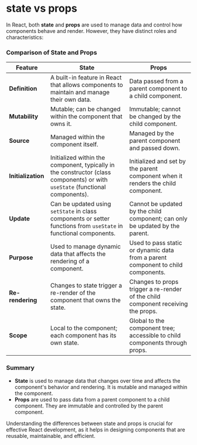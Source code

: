 # state vs props

In React, both **state** and **props** are used to manage data and control how components behave and render. However, they have distinct roles and characteristics:

### Comparison of State and Props

| Feature            | State                                                                                                                         | Props                                                                            |
| ------------------ | ----------------------------------------------------------------------------------------------------------------------------- | -------------------------------------------------------------------------------- |
| **Definition**     | A built-in feature in React that allows components to maintain and manage their own data.                                     | Data passed from a parent component to a child component.                        |
| **Mutability**     | Mutable; can be changed within the component that owns it.                                                                    | Immutable; cannot be changed by the child component.                             |
| **Source**         | Managed within the component itself.                                                                                          | Managed by the parent component and passed down.                                 |
| **Initialization** | Initialized within the component, typically in the constructor (class components) or with `useState` (functional components). | Initialized and set by the parent component when it renders the child component. |
| **Update**         | Can be updated using `setState` in class components or setter functions from `useState` in functional components.             | Cannot be updated by the child component; can only be updated by the parent.     |
| **Purpose**        | Used to manage dynamic data that affects the rendering of a component.                                                        | Used to pass static or dynamic data from a parent component to child components. |
| **Re-rendering**   | Changes to state trigger a re-render of the component that owns the state.                                                    | Changes to props trigger a re-render of the child component receiving the props. |
| **Scope**          | Local to the component; each component has its own state.                                                                     | Global to the component tree; accessible to child components through props.      |

### Summary

- **State** is used to manage data that changes over time and affects the component's behavior and rendering. It is mutable and managed within the component.
- **Props** are used to pass data from a parent component to a child component. They are immutable and controlled by the parent component.

Understanding the differences between state and props is crucial for effective React development, as it helps in designing components that are reusable, maintainable, and efficient.
